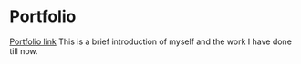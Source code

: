 
# Portfolio

[Portfolio link](https://adityathakur-portfolio.vercel.app/)
This is a brief introduction of myself and the work I have done till now.


